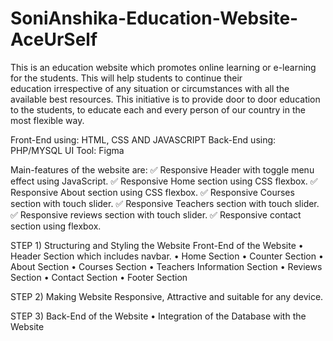 # SoniAnshika-Education-Website-AceUrSelf
This is an education website which promotes online learning or 
e-learning for the students. This will help students to continue their     
education irrespective of any situation or circumstances with all the available best resources. 
This initiative is to provide door to door education to the students, to educate each and every person of our country in the most flexible way.

Front-End using: HTML, CSS AND JAVASCRIPT
Back-End using: PHP/MYSQL
UI Tool: Figma

Main-features of the website are: 
✅ Responsive Header with toggle menu effect using JavaScript. 
✅ Responsive Home section using CSS flexbox.
✅ Responsive About section using CSS flexbox. 
✅ Responsive Courses section with touch slider. 
✅ Responsive Teachers section with touch slider. 
✅ Responsive reviews section with touch slider. 
✅ Responsive contact section using flexbox.

STEP 1) Structuring and Styling the Website
Front-End of the Website
•	Header Section which includes navbar.
•	Home Section 
•	Counter Section
•	About Section
•	Courses Section
•	Teachers Information Section
•	Reviews Section
•	Contact Section
•	Footer Section

STEP 2) Making Website Responsive, Attractive and suitable for any device. 

STEP 3) 
Back-End of the Website
•	Integration of the Database with the Website

